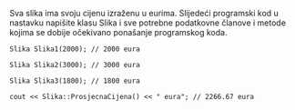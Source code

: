 Sva slika ima svoju cijenu izraženu u eurima. Slijedeći programski kod u nastavku napišite klasu Slika i sve potrebne podatkovne članove i metode kojima se dobije očekivano ponašanje programskog koda.

 
```
Slika Slika1(2000); // 2000 eura

Slika Slika2(3000); // 3000 eura

Slika Slika3(1800); // 1800 eura

cout << Slika::ProsjecnaCijena() << " eura"; // 2266.67 eura

